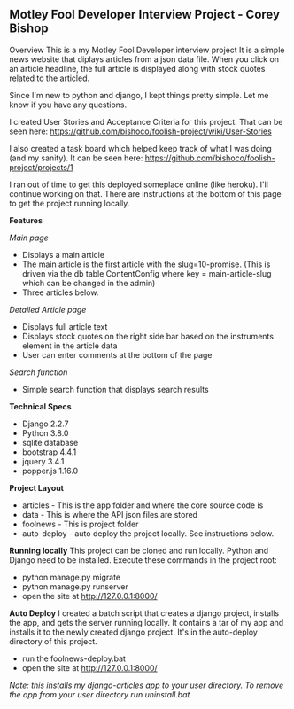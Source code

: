 ## Motley Fool Developer Interview Project - Corey Bishop

Overview
This is a my Motley Fool Developer interview project It is a simple news website that diplays articles from a json data file. When you click on an article headline, the full article is displayed along with stock quotes related to the articled.

Since I'm new to python and django, I kept things pretty simple. Let me know if you have any questions.

I created User Stories and Acceptance Criteria for this project. That can be seen here: https://github.com/bishoco/foolish-project/wiki/User-Stories

I also created a task board which helped keep track of what I was doing (and my sanity). It can be seen here: https://github.com/bishoco/foolish-project/projects/1

I ran out of time to get this deployed someplace online (like heroku). I'll continue working on that. There are instructions at the bottom of this page to get the project running locally. 

**Features**

_Main page_
* Displays a main article
* The main article is the first article with the slug=10-promise. (This is driven via the db table ContentConfig where key = main-article-slug which can be changed in the admin)
* Three articles below.

_Detailed Article page_
* Displays full article text
* Displays stock quotes on the right side bar based on the instruments element in the article data
* User can enter comments at the bottom of the page

_Search function_
* Simple search function that displays search results

**Technical Specs**
* Django 2.2.7
* Python 3.8.0
* sqlite database
* bootstrap 4.4.1
* jquery 3.4.1
* popper.js 1.16.0

**Project Layout**
* articles - This is the app folder and where the core source code is
* data - This is where the API json files are stored
* foolnews - This is project folder
* auto-deploy - auto deploy the project locally. See instructions below.

**Running locally**
This project can be cloned and run locally. Python and Django need to be installed. Execute these commands in the project root:
* python manage.py migrate
* python manage.py runserver
* open the site at http://127.0.0.1:8000/

**Auto Deploy**
I created a batch script that creates a django project, installs the app, and gets the server running locally. It contains a tar of my app and installs it to the newly created django project. It's in the auto-deploy directory of this project. 
* run the foolnews-deploy.bat
* open the site at http://127.0.0.1:8000/

_Note: this installs my django-articles app to your user directory. To remove the app from your user directory run uninstall.bat_

